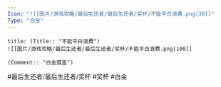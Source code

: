 ```yaml
---
Icon: "![[图片/游戏攻略/最后生还者/最后生还者/奖杯/不能平白浪費.png|30]]"
Type: "白金"
---
```

```ad-common-platinum-trophy
title: (Title:: "不能平白浪費")
![[图片/游戏攻略/最后生还者/最后生还者/奖杯/不能平白浪費.png|100]]

(Comment:: "白金獎盃")
```

#最后生还者/最后生还者/奖杯 #奖杯 #白金
